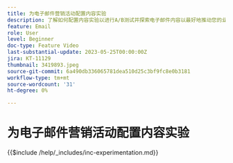 ```yaml
---
title: 为电子邮件营销活动配置内容实验
description: 了解如何配置内容实验以进行A/B测试并探索电子邮件内容以最好地推动您的业务目标。
feature: Email
role: User
level: Beginner
doc-type: Feature Video
last-substantial-update: 2023-05-25T00:00:00Z
jira: KT-11129
thumbnail: 3419893.jpeg
source-git-commit: 6a490db336065781dea510d25c3bf9fc8e0b3181
workflow-type: tm+mt
source-wordcount: '31'
ht-degree: 0%

---
```



# 为电子邮件营销活动配置内容实验

{{$include /help/_includes/inc-experimentation.md}}
